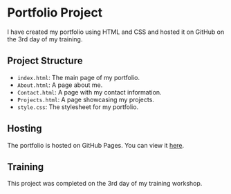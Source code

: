 # Portfolio Project

I have created my portfolio using HTML and CSS and hosted it on GitHub on the 3rd day of my training.

## Project Structure

- `index.html`: The main page of my portfolio.
- `About.html`: A page about me.
- `Contact.html`: A page with my contact information.
- `Projects.html`: A page showcasing my projects.
- `style.css`: The stylesheet for my portfolio.

## Hosting

The portfolio is hosted on GitHub Pages. You can view it [here](https://shivharerachit.github.io/MERN-Training/).

## Training

This project was completed on the 3rd day of my training workshop.